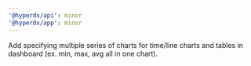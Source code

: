 ```yaml
---
'@hyperdx/api': minor
'@hyperdx/app': minor
---
```


Add specifying multiple series of charts for time/line charts and tables in
dashboard (ex. min, max, avg all in one chart).
